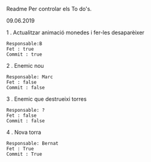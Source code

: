 Readme Per controlar els To do's.




09.06.2019


1 . Actualitzar animació monedes i fer-les desaparèixer

    
    Responsable:B
    Fet : true
    Commit : true
    

2 . Enemic nou 


    Responsable: Marc
    Fet : false
    Commit : false
    
    
3 . Enemic que destrueixi torres

    Responsable: ?
    Fet : false
    Commit : false


4 . Nova torra 

    Responsable: Bernat
    Fet : True
    Commit : True
    
    